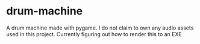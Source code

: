 # drum-machine
A drum machine made with pygame. 
I do not claim to own any audio assets used in this project.
Currently figuring out how to render this to an EXE
